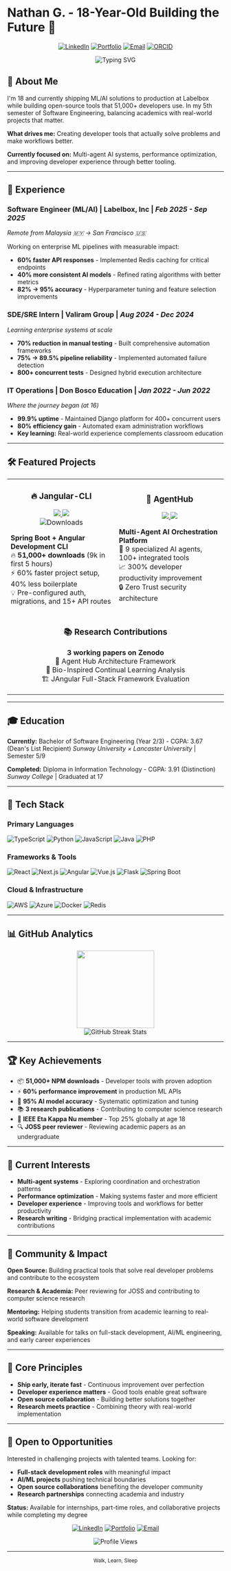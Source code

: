 # Nathan G. - 18-Year-Old Building the Future 🚀

<div align="center">
  
  [![LinkedIn](https://custom-icon-badges.demolab.com/badge/LinkedIn-0A66C2?logo=linkedin-white&logoColor=fff)](https://linkedin.com/in/nathangtg)
  [![Portfolio](https://img.shields.io/badge/Portfolio-000000?style=flat&logo=vercel&logoColor=white)](https://nathangtg.com)
  [![Email](https://img.shields.io/badge/Email-D14836?style=flat&logo=gmail&logoColor=white)](mailto:nathangtgmy@gmail.com)
  [![ORCID](https://img.shields.io/badge/ORCID-A6CE39?style=flat&logo=orcid&logoColor=white)](https://orcid.org/0009-0002-8492-8094)

  <img src="https://readme-typing-svg.herokuapp.com?font=Fira+Code&pause=1000&color=2F81F7&center=true&vCenter=true&width=500&lines=18+%26+Already+Shipped+to+Production;51k%2B+Devs+Use+My+Tools;ML+Engineer+%40+Labelbox;Research+Published+%40+Zenodo" alt="Typing SVG" />
  
</div>

## 🎯 About Me

I'm 18 and currently shipping ML/AI solutions to production at Labelbox while building open-source tools that 51,000+ developers use. In my 5th semester of Software Engineering, balancing academics with real-world projects that matter.

**What drives me:** Creating developer tools that actually solve problems and make workflows better.

**Currently focused on:** Multi-agent AI systems, performance optimization, and improving developer experience through better tooling.

---

## 💼 Experience

### **Software Engineer (ML/AI)** | Labelbox, Inc | *Feb 2025 - Sep 2025*
*Remote from Malaysia 🇲🇾 → San Francisco 🇺🇸*

Working on enterprise ML pipelines with measurable impact:
- **60% faster API responses** - Implemented Redis caching for critical endpoints
- **40% more consistent AI models** - Refined rating algorithms with better metrics
- **82% → 95% accuracy** - Hyperparameter tuning and feature selection improvements

### **SDE/SRE Intern** | Valiram Group | *Aug 2024 - Dec 2024*
*Learning enterprise systems at scale*

- **70% reduction in manual testing** - Built comprehensive automation frameworks
- **75% → 89.5% pipeline reliability** - Implemented automated failure detection
- **800+ concurrent tests** - Designed hybrid execution architecture

### **IT Operations** | Don Bosco Education | *Jan 2022 - Jun 2022*
*Where the journey began (at 16)*

- **99.9% uptime** - Maintained Django platform for 400+ concurrent users
- **80% efficiency gain** - Automated exam administration workflows
- **Key learning:** Real-world experience complements classroom education

---

## 🛠 Featured Projects

<div align="center">
  <table>
    <tr>
      <td width="50%">
        <h3 align="center">🔥 Jangular-CLI</h3>
        <div align="center">
          <a href="https://github.com/nathangtg/jangular-cli" target="_blank">
            <img src="https://img.shields.io/badge/GitHub-181717?style=for-the-badge&logo=github&logoColor=white">
          </a>
          <a href="https://www.npmjs.com/package/jangular-cli" target="_blank">
            <img src="https://img.shields.io/badge/NPM-CB3837?style=for-the-badge&logo=npm&logoColor=white">
          </a>
          <br>
          <img src="https://img.shields.io/npm/dt/jangular-cli?style=flat-square&color=success" alt="Downloads">
        </div>
        <p><strong>Spring Boot + Angular Development CLI</strong><br>
        🔥 <strong>51,000+ downloads</strong> (9k in first 5 hours)<br>
        ⚡ 60% faster project setup, 40% less boilerplate<br>
        💡 Pre-configured auth, migrations, and 15+ API routes</p>
      </td>
      <td width="50%">
        <h3 align="center">🤖 AgentHub</h3>
        <div align="center">
          <a href="https://github.com/nathangtg/agent-hub" target="_blank">
            <img src="https://img.shields.io/badge/GitHub-181717?style=for-the-badge&logo=github&logoColor=white">
          </a>
          <a href="https://youtu.be/54Q5zCX944E" target="_blank">
            <img src="https://img.shields.io/badge/Demo-FF0000?style=for-the-badge&logo=youtube&logoColor=white">
          </a>
        </div>
        <p><strong>Multi-Agent AI Orchestration Platform</strong><br>
        🧠 9 specialized AI agents, 100+ integrated tools<br>
        📈 300% developer productivity improvement<br>
        🔒 Zero Trust security architecture</p>
      </td>
    </tr>
    <tr>
      <td colspan="2">
        <h3 align="center">📚 Research Contributions</h3>
        <p align="center">
          <strong>3 working papers on Zenodo</strong><br>
          🔬 Agent Hub Architecture Framework<br>
          🧬 Bio-Inspired Continual Learning Analysis<br>
          🏗️ JAngular Full-Stack Framework Evaluation<br>
        </p>
      </td>
    </tr>
  </table>
</div>

---

## 🎓 Education

**Currently:** Bachelor of Software Engineering (Year 2/3) - CGPA: 3.67  (Dean's List Recipient)
*Sunway University × Lancaster University* | Semester 5/9

**Completed:** Diploma in Information Technology - CGPA: 3.91 (Distinction)  
*Sunway College* | Graduated at 17

---

## 🧰 Tech Stack

### **Primary Languages**
![TypeScript](https://img.shields.io/badge/TypeScript-007ACC?style=for-the-badge&logo=typescript&logoColor=white)
![Python](https://img.shields.io/badge/Python-3776AB?style=for-the-badge&logo=python&logoColor=white)
![JavaScript](https://img.shields.io/badge/JavaScript-F7DF1E?style=for-the-badge&logo=javascript&logoColor=black)
![Java](https://img.shields.io/badge/Java-ED8B00?style=for-the-badge&logo=openjdk&logoColor=white)
![PHP](https://img.shields.io/badge/PHP-777BB4?style=for-the-badge&logo=php&logoColor=white)

### **Frameworks & Tools**
![React](https://img.shields.io/badge/React-20232A?style=for-the-badge&logo=react&logoColor=61DAFB)
![Next.js](https://img.shields.io/badge/Next.js-000000?style=for-the-badge&logo=nextdotjs&logoColor=white)
![Angular](https://img.shields.io/badge/Angular-DD0031?style=for-the-badge&logo=angular&logoColor=white)
![Vue.js](https://img.shields.io/badge/Vue.js-4FC08D?style=for-the-badge&logo=vuedotjs&logoColor=white)
![Flask](https://img.shields.io/badge/Flask-000000?style=for-the-badge&logo=flask&logoColor=white)
![Spring Boot](https://img.shields.io/badge/Spring_Boot-6DB33F?style=for-the-badge&logo=spring-boot&logoColor=white)

### **Cloud & Infrastructure**
![AWS](https://img.shields.io/badge/AWS-232F3E?style=for-the-badge&logo=amazon-aws&logoColor=white)
![Azure](https://img.shields.io/badge/Microsoft_Azure-0078D4?style=for-the-badge&logo=microsoft-azure&logoColor=white)
![Docker](https://img.shields.io/badge/Docker-2496ED?style=for-the-badge&logo=docker&logoColor=white)
![Redis](https://img.shields.io/badge/Redis-DC382D?style=for-the-badge&logo=redis&logoColor=white)

---

## 📊 GitHub Analytics

<div align="center">
  <img height="180em" src="https://github-readme-stats.vercel.app/api/top-langs/?username=nathangtg&layout=compact&langs_count=8&theme=tokyonight&hide=Jupyter%20Notebook"/>
</div>

<div align="center">
  <img src="https://github-readme-streak-stats.herokuapp.com/?user=nathangtg&theme=tokyonight&hide_border=false" alt="GitHub Streak Stats" />
</div>

---

## 🏆 Key Achievements

- 📦 **51,000+ NPM downloads** - Developer tools with proven adoption
- ⚡ **60% performance improvement** in production ML APIs
- 🎯 **95% AI model accuracy** - Systematic optimization and tuning
- 📚 **3 research publications** - Contributing to computer science research
- 🏅 **IEEE Eta Kappa Nu member** - Top 25% globally at age 18
- 🔍 **JOSS peer reviewer** - Reviewing academic papers as an undergraduate

---

## 🌱 Current Interests

- **Multi-agent systems** - Exploring coordination and orchestration patterns
- **Performance optimization** - Making systems faster and more efficient
- **Developer experience** - Improving tools and workflows for better productivity
- **Research writing** - Bridging practical implementation with academic contributions

---

## 🤝 Community & Impact

**Open Source:** Building practical tools that solve real developer problems and contribute to the ecosystem

**Research & Academia:** Peer reviewing for JOSS and contributing to computer science research

**Mentoring:** Helping students transition from academic learning to real-world software development

**Speaking:** Available for talks on full-stack development, AI/ML engineering, and early career experiences

---

## 💭 Core Principles

- **Ship early, iterate fast** - Continuous improvement over perfection
- **Developer experience matters** - Good tools enable great software
- **Open source collaboration** - Building better solutions together
- **Research meets practice** - Combining theory with real-world implementation

---

## 🚀 Open to Opportunities

Interested in challenging projects with talented teams. Looking for:

- **Full-stack development roles** with meaningful impact
- **AI/ML projects** pushing technical boundaries
- **Open source collaborations** benefiting the developer community
- **Research partnerships** connecting academia and industry

**Status:** Available for internships, part-time roles, and collaborative projects while completing my degree

<div align="center">
  
[![LinkedIn](https://img.shields.io/badge/LinkedIn-0077B5?style=for-the-badge&logo=linkedin&logoColor=white)](https://linkedin.com/in/nathangtg)
[![Portfolio](https://img.shields.io/badge/Portfolio-000000?style=for-the-badge&logo=vercel&logoColor=white)](https://nathangtg.com)
[![Email](https://img.shields.io/badge/Email-D14836?style=for-the-badge&logo=gmail&logoColor=white)](mailto:nathangtgmy@gmail.com)

</div>

<div align="center">
  <img src="https://komarev.com/ghpvc/?username=nathangtg&label=Profile%20views&color=0e75b6&style=flat" alt="Profile Views" />
</div>

---
<div align="center">
  <sub>Walk, Learn, Sleep</sub>
</div>
